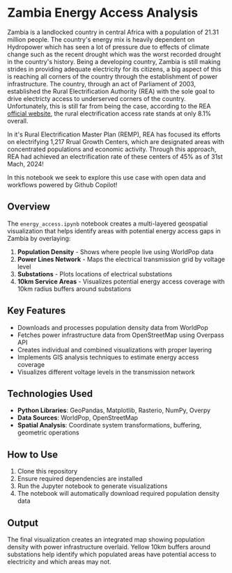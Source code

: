 # Zambia Energy Access Analysis

Zambia is a landlocked country in central Africa with a population of 21.31 million people. The country's energy mix is heavily dependent on Hydropower which has seen a lot of pressure due to effects of climate change such as the recent drought which was the worst recorded drought in the country's history. Being a developing country, Zambia is still making strides in providing adequate electricity for its citizens, a big aspect of this is reaching all corners of the country through the establishment of power infrastructure. The country, through an act of Parliament of 2003, established the Rural Electrification Authority (REA) with the sole goal to drive electricty access to underserved corners of the country. Unfortunately, this is still far from being the case, according to the REA [official website](https://www.rea.org.zm/remp/), the rural electrification access rate stands at only 8.1% overall. 

In it's Rural Electrification Master Plan (REMP), REA has focused its efforts on electrifying 1,217 Rrual Growth Centers, which are designated areas with concentrated populations and economic activity. Through this approach, REA had achieved an electrification rate of these centers of 45% as of 31st Mach, 2024! 

In this notebook we seek to explore this use case with open data and workflows powered by Github Copilot!

## Overview

The `energy_access.ipynb` notebook creates a multi-layered geospatial visualization that helps identify areas with potential energy access gaps in Zambia by overlaying:

1. **Population Density** - Shows where people live using WorldPop data
2. **Power Lines Network** - Maps the electrical transmission grid by voltage level
3. **Substations** - Plots locations of electrical substations
4. **10km Service Areas** - Visualizes potential energy access coverage with 10km radius buffers around substations

## Key Features

- Downloads and processes population density data from WorldPop
- Fetches power infrastructure data from OpenStreetMap using Overpass API
- Creates individual and combined visualizations with proper layering
- Implements GIS analysis techniques to estimate energy access coverage
- Visualizes different voltage levels in the transmission network

## Technologies Used

- **Python Libraries**: GeoPandas, Matplotlib, Rasterio, NumPy, Overpy
- **Data Sources**: WorldPop, OpenStreetMap
- **Spatial Analysis**: Coordinate system transformations, buffering, geometric operations

## How to Use

1. Clone this repository
2. Ensure required dependencies are installed
3. Run the Jupyter notebook to generate visualizations
4. The notebook will automatically download required population density data

## Output

The final visualization creates an integrated map showing population density with power infrastructure overlaid. Yellow 10km buffers around substations help identify which populated areas have potential access to electricity and which areas may not.
